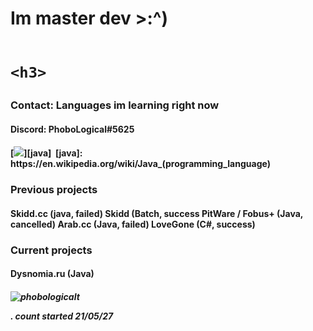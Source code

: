<h1>
Im master dev >:^) 
  
                                                                                  <h3>  
<h3>                                                                              Contact:
Languages im learning right now                                                <h4>  
                                                                       Discord: PhoboLogical#5625                                                                                                   
<h4>                                                                            
[<img src="https://img.shields.io/badge/java-%23ED8B00.svg?&style=for-the-badge&logo=java&logoColor=white"/>][java]&nbsp;         
    [java]: https://en.wikipedia.org/wiki/Java_(programming_language)
    
<h3>
Previous projects
<h4>
Skidd.cc (java, failed)
Skidd (Batch, success
PitWare / Fobus+ (Java, cancelled)
Arab.cc (Java, failed)
LoveGone (C#, success)
        
<h3> 
Current projects
<h4>
Dysnomia.ru (Java)
       
       
       
       
   <h5>
     <p> <img src="https://komarev.com/ghpvc/?username=phobologicalt&color=8E64D0" alt="phobologicalt" /> </p>. count started 21/05/27
